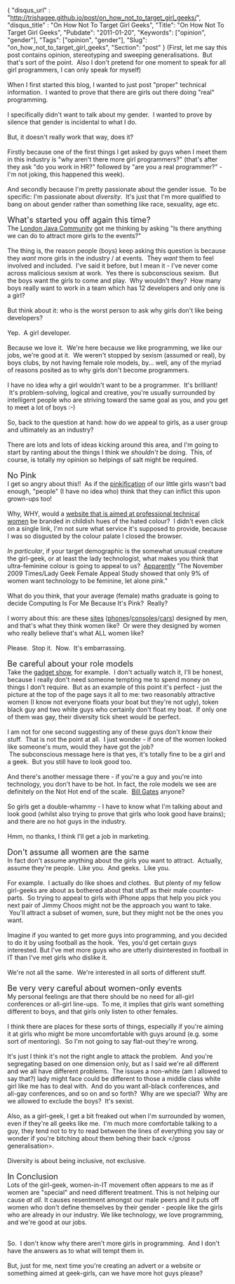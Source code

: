 {
 "disqus_url" : "http://trishagee.github.io/post/on_how_not_to_target_girl_geeks/",
 "disqus_title" : "On How Not To Target Girl Geeks",
 "Title": "On How Not To Target Girl Geeks",
 "Pubdate": "2011-01-20",
 "Keywords": ["opinion", "gender"],
 "Tags": ["opinion", "gender"],
 "Slug": "on_how_not_to_target_girl_geeks",
 "Section": "post"
}
(First, let me say this post contains opinion, stereotyping and sweeping generalisations. &nbsp;But that's sort of the point. &nbsp;Also I don't pretend for one moment to speak for all girl programmers, I can only speak for myself)<br /><br />When I first started this blog, I wanted to just post "proper" technical information. &nbsp;I wanted to prove that there are girls out there doing "real" programming.<br /><br />I specifically didn't want to talk about my gender. &nbsp;I wanted to prove by silence that gender is incidental to what I do.<br /><br />But, it doesn't really work that way, does it? <br /><br />Firstly because one of the first things I get asked by guys when I meet them in this industry is "why aren't there more girl programmers?" (that's after they ask "do you work in HR?" followed by "are you a real programmer?" - I'm not joking, this happened this week).<br /><br />And secondly because I'm pretty passionate about the gender issue. &nbsp;To be specific: I'm passionate about <i>diversity</i>. &nbsp;It's just that I'm more qualified to bang on about gender rather than something like race, sexuality, age etc.<br /><br /><span class="Apple-style-span" style="font-size: large;">What's started you off again this time?</span><br />The&nbsp;<a href="http://www.meetup.com/Londonjavacommunity/">London Java Community</a>&nbsp;got me thinking by asking "Is there anything we can do to attract more girls to the events?"<br /><br />The thing is, the reason people (boys) keep asking this question is because they <i>want</i> more girls in the industry / at events. &nbsp;They <i>want</i> them to feel involved and included. &nbsp;I've said it before, but I mean it - I've never come across malicious sexism at work. &nbsp;Yes there is subconscious sexism. &nbsp;But the boys want the girls to come and play. &nbsp;Why wouldn't they? &nbsp;How many boys really want to work in a team which has 12 developers and only one is a girl? <br /><br />But think about it: who is the worst person to ask why girls don't like being developers?<br /><br />Yep. &nbsp;A girl developer.<br /><br />Because we love it. &nbsp;We're here because we like programming, we like our jobs, we're good at it. &nbsp;We weren't stopped by sexism (assumed or real), by boys clubs, by not having female role models, by... well, any of the myriad of reasons posited as to why girls don't become programmers.<br /><br />I have no idea why a girl wouldn't want to be a programmer. &nbsp;It's brilliant! &nbsp;It's problem-solving, logical and creative, you're usually surrounded by intelligent people who are striving toward the same goal as you, and you get to meet a lot of boys :-)<br /><br />So, back to the question at hand: how do we appeal to girls, as a user group and ultimately as an industry?<br /><br />There are lots and lots of ideas kicking around this area, and I'm going to start by ranting about the things I think we<i> shouldn't</i> be doing. &nbsp;This, of course, is totally my opinion so helpings of salt might be required.<br /><br /><span class="Apple-style-span" style="font-size: large;">No Pink</span><br />I get so angry about this!! &nbsp;As if the <a href="http://www.guardian.co.uk/theguardian/2009/dec/12/pinkstinks-the-power-of-pink">pinkification</a> of our little girls wasn't bad enough, "people" (I have no idea who) think that they can inflict this upon grown-ups too!<br /><br />Why, WHY, would a <a href="http://www.womenintechnology.co.uk/">website that is aimed at professional technical women</a>&nbsp;be branded in childish hues of the hated colour? &nbsp;I didn't even click on a single link, I'm not sure what service it's supposed to provide, because I was so disgusted by the colour palate I closed the browser.<br /><br /><i>In particular</i>, if your target demographic is the somewhat unusual creature the girl-geek, or at least the lady technologist, what makes you think that ultra-feminine colour is going to appeal to us? &nbsp;<a href="http://technology.timesonline.co.uk/tol/news/tech_and_web/article7011125.ece">Apparently</a> "The November 2009 Times/Lady Geek Female Appeal Study showed that only 9% of women want technology to be feminine, let alone pink."<br /><br />What do you think, that your average (female) maths graduate is going to decide Computing Is For Me Because It's Pink? &nbsp;Really?<br /><br />I worry about this: are these <a href="http://techettes.com/">sites</a> (<a href="http://www.mobiles.co.uk/pink-mobile-phones.html">phones</a>/<a href="http://www.luuux.com/technology/pink-psp-women">consoles</a>/<a href="http://www.carpages.co.uk/smart/smart-fortwo-13-12-05.asp">cars</a>) designed by men, and that's what they think women like? &nbsp;Or were they designed by women who really believe that's what ALL women like?<br /><br />Please. &nbsp;Stop it. &nbsp;Now. &nbsp;It's&nbsp;embarrassing.<br /><br /><span class="Apple-style-span" style="font-size: large;">Be careful about your role models</span><br />Take the <a href="http://fwd.five.tv/gadget-show">gadget show</a>, for example. &nbsp;I don't actually watch it, I'll be honest, because I really don't need someone tempting me to spend money on things I don't require. &nbsp;But as an example of this point it's perfect - just the picture at the top of the page says it all to me: two reasonably attractive women (I know not everyone floats your boat but they're not ugly), token black guy and two white guys who certainly don't float my boat. &nbsp;If only one of them was gay, their diversity tick sheet would be perfect.<br /><br />I am not for one second suggesting any of these guys don't know their stuff. &nbsp;That is not the point at all. &nbsp;I just wonder - if one of the women looked like someone's mum, would they have got the job? &nbsp;The&nbsp;subconscious&nbsp;message here is that yes, it's totally fine to be a girl and a geek. &nbsp;But you still have to look good too.<br /><br />And there's another message there - if you're a guy and you're into technology, you don't have to be hot. In fact, the role models we see are definitely on the Not Hot end of the scale. &nbsp;<a href="http://politicolnews.com/wp-content/uploads/2010/01/Bill_Gates_718639.jpg">Bill Gates</a> anyone?<br /><br />So girls get a double-whammy - I have to know what I'm talking about and look good (whilst also trying to prove that girls who look good have brains); and there are no hot guys in the industry.<br /><br />Hmm, no thanks, I think I'll get a job in marketing.<br /><br /><span class="Apple-style-span" style="font-size: large;">Don't assume all women are the same</span><br />In fact don't assume anything about the girls you want to attract. &nbsp;Actually, assume they're people. &nbsp;Like you. &nbsp;And geeks. &nbsp;Like you.<br /><br />For example. &nbsp;I actually do like shoes and clothes. &nbsp;But plenty of my fellow girl-geeks are about as bothered about that stuff as their male counter-parts. &nbsp;So trying to appeal to girls with iPhone apps that help you pick you next pair of Jimmy Choos might not be the approach you want to take. &nbsp;You'll attract a subset of women, sure, but they might not be the ones you want.<br /><br />Imagine if you wanted to get more guys into programming, and you decided to do it by using football as the hook. &nbsp;Yes, you'd get certain guys interested. But I've met more guys who are utterly disinterested in football in IT than I've met girls who dislike it.<br /><br />We're not all the same. &nbsp;We're interested in all sorts of different stuff.<br /><br /><span class="Apple-style-span" style="font-size: large;">Be very very careful about women-only events</span><br />My personal feelings are that there should be no need for all-girl conferences or all-girl line-ups. &nbsp;To me, it implies that girls want something different to boys, and that girls only listen to other females.<br /><br />I think there are places for these sorts of things, especially if you're aiming it at girls who might be more uncomfortable with guys around (e.g. some sort of mentoring). &nbsp;So I'm not going to say flat-out they're wrong.<br /><br />It's just I think it's not the right angle to attack the problem. &nbsp;And you're segregating based on one dimension only, but as I said we're all different and we all have different problems. &nbsp;The issues a non-white (am I allowed to say that?) lady might face could be different to those a middle class white girl like me has to deal with. &nbsp;And do you want all-black conferences, and all-gay conferences, and so on and so forth? &nbsp;Why are we special? &nbsp;Why are we allowed to exclude the boys? &nbsp;It's sexist.<br /><br />Also, as a girl-geek, I get a bit freaked out when I'm surrounded by women, even if they're all geeks like me. &nbsp;I'm much more comfortable talking to a guy, they tend not to try to read between the lines of everything you say or wonder if you're bitching about them behing their back &lt;/gross generalisation&gt;. <br /><br />Diversity is about being inclusive, not exclusive.<br /><br /><span class="Apple-style-span" style="font-size: large;">In Conclusion</span><br />Lots of the girl-geek, women-in-IT movement often appears to me&nbsp;as if women are "special" and need different treatment. This&nbsp;is not helping our cause&nbsp;<i>at all</i>. It causes resentment amongst our&nbsp;male peers&nbsp;and it puts off women who don't&nbsp;define themselves by their gender - people like the girls who are already in our industry. We like&nbsp;technology, we love programming, and we're good at our jobs.<br /><div style="margin-bottom: 0px; margin-left: 0px; margin-right: 0px; margin-top: 0px;"><br /></div>So. &nbsp;I don't know why there aren't more girls in programming. &nbsp;And I don't have the answers as to what will tempt them in.<br /><br />But, just for me, next time you're creating an advert or a website or something aimed at geek-girls, can we have more hot guys please?
